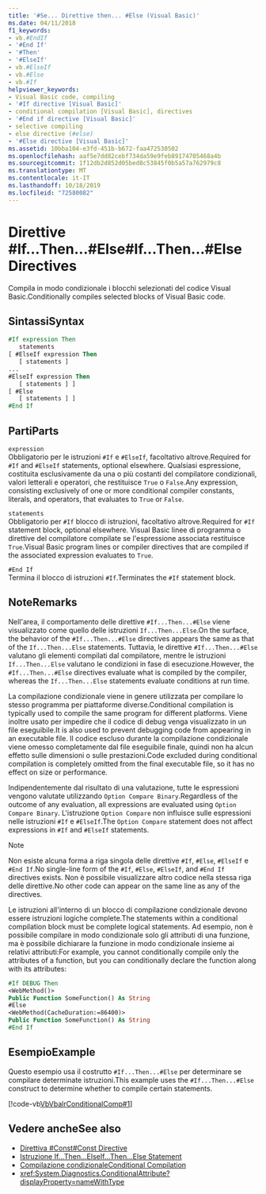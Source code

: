 ```yaml
---
title: '#Se... Direttive then... #Else (Visual Basic)'
ms.date: 04/11/2018
f1_keywords:
- vb.#EndIf
- '#End If'
- '#Then'
- '#ElseIf'
- vb.#ElseIf
- vb.#Else
- vb.#If
helpviewer_keywords:
- Visual Basic code, compiling
- '#If directive [Visual Basic]'
- conditional compilation [Visual Basic], directives
- '#End if directive [Visual Basic]'
- selective compiling
- else directive (#else)
- '#Else directive [Visual Basic]'
ms.assetid: 10bba104-e3fd-451b-b672-faa472530502
ms.openlocfilehash: aaf5e7dd82cebf734da59e9feb89174705468a4b
ms.sourcegitcommit: 1f12db2d852d05bed8c53845f0b5a57a762979c8
ms.translationtype: MT
ms.contentlocale: it-IT
ms.lasthandoff: 10/18/2019
ms.locfileid: "72580082"
---
```

# <a name="ifthenelse-directives"></a><span data-ttu-id="de5ff-102">Direttive #If...Then...#Else</span><span class="sxs-lookup"><span data-stu-id="de5ff-102">#If...Then...#Else Directives</span></span>

<span data-ttu-id="de5ff-103">Compila in modo condizionale i blocchi selezionati del codice Visual Basic.</span><span class="sxs-lookup"><span data-stu-id="de5ff-103">Conditionally compiles selected blocks of Visual Basic code.</span></span>

## <a name="syntax"></a><span data-ttu-id="de5ff-104">Sintassi</span><span class="sxs-lookup"><span data-stu-id="de5ff-104">Syntax</span></span>

```vb
#If expression Then
   statements
[ #ElseIf expression Then
   [ statements ]
...
#ElseIf expression Then
   [ statements ] ]
[ #Else
   [ statements ] ]
#End If
```

## <a name="parts"></a><span data-ttu-id="de5ff-105">Parti</span><span class="sxs-lookup"><span data-stu-id="de5ff-105">Parts</span></span>

`expression`  
<span data-ttu-id="de5ff-106">Obbligatorio per le istruzioni `#If` e `#ElseIf`, facoltativo altrove.</span><span class="sxs-lookup"><span data-stu-id="de5ff-106">Required for `#If` and `#ElseIf` statements, optional elsewhere.</span></span> <span data-ttu-id="de5ff-107">Qualsiasi espressione, costituita esclusivamente da una o più costanti del compilatore condizionali, valori letterali e operatori, che restituisce `True` o `False`.</span><span class="sxs-lookup"><span data-stu-id="de5ff-107">Any expression, consisting exclusively of one or more conditional compiler constants, literals, and operators, that evaluates to `True` or `False`.</span></span>

`statements`  
<span data-ttu-id="de5ff-108">Obbligatorio per `#If` blocco di istruzioni, facoltativo altrove.</span><span class="sxs-lookup"><span data-stu-id="de5ff-108">Required for `#If` statement block, optional elsewhere.</span></span> <span data-ttu-id="de5ff-109">Visual Basic linee di programma o direttive del compilatore compilate se l'espressione associata restituisce `True`.</span><span class="sxs-lookup"><span data-stu-id="de5ff-109">Visual Basic program lines or compiler directives that are compiled if the associated expression evaluates to `True`.</span></span>

`#End If`  
<span data-ttu-id="de5ff-110">Termina il blocco di istruzioni `#If`.</span><span class="sxs-lookup"><span data-stu-id="de5ff-110">Terminates the `#If` statement block.</span></span>

## <a name="remarks"></a><span data-ttu-id="de5ff-111">Note</span><span class="sxs-lookup"><span data-stu-id="de5ff-111">Remarks</span></span>

<span data-ttu-id="de5ff-112">Nell'area, il comportamento delle direttive `#If...Then...#Else` viene visualizzato come quello delle istruzioni `If...Then...Else`.</span><span class="sxs-lookup"><span data-stu-id="de5ff-112">On the surface, the behavior of the `#If...Then...#Else` directives appears the same as that of the `If...Then...Else` statements.</span></span> <span data-ttu-id="de5ff-113">Tuttavia, le direttive `#If...Then...#Else` valutano gli elementi compilati dal compilatore, mentre le istruzioni `If...Then...Else` valutano le condizioni in fase di esecuzione.</span><span class="sxs-lookup"><span data-stu-id="de5ff-113">However, the `#If...Then...#Else` directives evaluate what is compiled by the compiler, whereas the `If...Then...Else` statements evaluate conditions at run time.</span></span>

<span data-ttu-id="de5ff-114">La compilazione condizionale viene in genere utilizzata per compilare lo stesso programma per piattaforme diverse.</span><span class="sxs-lookup"><span data-stu-id="de5ff-114">Conditional compilation is typically used to compile the same program for different platforms.</span></span> <span data-ttu-id="de5ff-115">Viene inoltre usato per impedire che il codice di debug venga visualizzato in un file eseguibile.</span><span class="sxs-lookup"><span data-stu-id="de5ff-115">It is also used to prevent debugging code from appearing in an executable file.</span></span> <span data-ttu-id="de5ff-116">Il codice escluso durante la compilazione condizionale viene omesso completamente dal file eseguibile finale, quindi non ha alcun effetto sulle dimensioni o sulle prestazioni.</span><span class="sxs-lookup"><span data-stu-id="de5ff-116">Code excluded during conditional compilation is completely omitted from the final executable file, so it has no effect on size or performance.</span></span>

<span data-ttu-id="de5ff-117">Indipendentemente dal risultato di una valutazione, tutte le espressioni vengono valutate utilizzando `Option Compare Binary`.</span><span class="sxs-lookup"><span data-stu-id="de5ff-117">Regardless of the outcome of any evaluation, all expressions are evaluated using `Option Compare Binary`.</span></span> <span data-ttu-id="de5ff-118">L'istruzione `Option Compare` non influisce sulle espressioni nelle istruzioni `#If` e `#ElseIf`.</span><span class="sxs-lookup"><span data-stu-id="de5ff-118">The `Option Compare` statement does not affect expressions in `#If` and `#ElseIf` statements.</span></span>

> [!NOTE]
> <span data-ttu-id="de5ff-119">Non esiste alcuna forma a riga singola delle direttive `#If`, `#Else`, `#ElseIf` e `#End If`.</span><span class="sxs-lookup"><span data-stu-id="de5ff-119">No single-line form of the `#If`, `#Else`, `#ElseIf`, and `#End If` directives exists.</span></span> <span data-ttu-id="de5ff-120">Non è possibile visualizzare altro codice nella stessa riga delle direttive.</span><span class="sxs-lookup"><span data-stu-id="de5ff-120">No other code can appear on the same line as any of the directives.</span></span>

<span data-ttu-id="de5ff-121">Le istruzioni all'interno di un blocco di compilazione condizionale devono essere istruzioni logiche complete.</span><span class="sxs-lookup"><span data-stu-id="de5ff-121">The statements within a conditional compilation block must be complete logical statements.</span></span> <span data-ttu-id="de5ff-122">Ad esempio, non è possibile compilare in modo condizionale solo gli attributi di una funzione, ma è possibile dichiarare la funzione in modo condizionale insieme ai relativi attributi:</span><span class="sxs-lookup"><span data-stu-id="de5ff-122">For example, you cannot conditionally compile only the attributes of a function, but you can conditionally declare the function along with its attributes:</span></span>

```vb
#If DEBUG Then
<WebMethod()>
Public Function SomeFunction() As String
#Else
<WebMethod(CacheDuration:=86400)>
Public Function SomeFunction() As String
#End If
```

## <a name="example"></a><span data-ttu-id="de5ff-123">Esempio</span><span class="sxs-lookup"><span data-stu-id="de5ff-123">Example</span></span>

<span data-ttu-id="de5ff-124">Questo esempio usa il costrutto `#If...Then...#Else` per determinare se compilare determinate istruzioni.</span><span class="sxs-lookup"><span data-stu-id="de5ff-124">This example uses the `#If...Then...#Else` construct to determine whether to compile certain statements.</span></span>

[!code-vb[VbVbalrConditionalComp#1](~/samples/snippets/visualbasic/VS_Snippets_VBCSharp/VbVbalrConditionalComp/VB/Class1.vb#1)]

## <a name="see-also"></a><span data-ttu-id="de5ff-125">Vedere anche</span><span class="sxs-lookup"><span data-stu-id="de5ff-125">See also</span></span>

- [<span data-ttu-id="de5ff-126">Direttiva #Const</span><span class="sxs-lookup"><span data-stu-id="de5ff-126">#Const Directive</span></span>](../../../visual-basic/language-reference/directives/const-directive.md)
- [<span data-ttu-id="de5ff-127">Istruzione If...Then...Else</span><span class="sxs-lookup"><span data-stu-id="de5ff-127">If...Then...Else Statement</span></span>](../../../visual-basic/language-reference/statements/if-then-else-statement.md)
- [<span data-ttu-id="de5ff-128">Compilazione condizionale</span><span class="sxs-lookup"><span data-stu-id="de5ff-128">Conditional Compilation</span></span>](../../../visual-basic/programming-guide/program-structure/conditional-compilation.md)
- <xref:System.Diagnostics.ConditionalAttribute?displayProperty=nameWithType>
